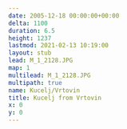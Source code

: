 ```yaml
---
date: 2005-12-18 00:00:00+00:00
delta: 1100
duration: 6.5
height: 1237
lastmod: 2021-02-13 10:19:00
layout: stub
lead: M_1_2128.JPG
map: 1
multilead: M_1_2128.JPG
multipath: true
name: Kucelj/Vrtovin
title: Kucelj from Vrtovin
x: 0
y: 0
---
```

